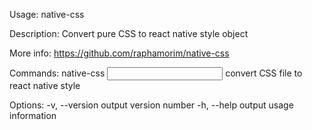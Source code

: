 
Usage: native-css <command>

Description: Convert pure CSS to react native style object

More info: https://github.com/raphamorim/native-css

Commands:
 native-css <input> <output>   convert CSS file to react native style

Options:
 -v, --version         output version number
 -h, --help            output usage information
